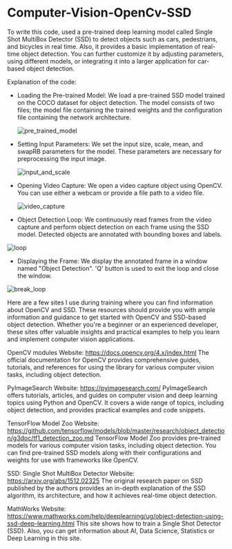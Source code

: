 # Computer-Vision-OpenCv-SSD

To write this code, used a pre-trained deep learning model called Single Shot MultiBox Detector (SSD) to detect objects such as cars, pedestrians, and bicycles in real time. Also, it provides a basic implementation of real-time object detection. You can further customize it by adjusting parameters, using different models, or integrating it into a larger application for car-based object detection.

Explanation of the code:

- Loading the Pre-trained Model: We load a pre-trained SSD model trained on the COCO dataset for object detection. The model consists of two files; the model file containing the trained weights and the configuration file containing the network architecture.

  ![pre_trained_model](https://github.com/ProfUgur/Computer-Vision-OpenCv-SSD/assets/148859613/7025d5ef-5e42-4d2b-9cf4-f0bd33eedeef)

- Setting Input Parameters: We set the input size, scale, mean, and swapRB parameters for the model. These parameters are necessary for preprocessing the input image.

  ![input_and_scale](https://github.com/ProfUgur/Computer-Vision-OpenCv-SSD/assets/148859613/8fbf53ed-c021-4083-a090-6d7cf8dfdd86)

- Opening Video Capture: We open a video capture object using OpenCV. You can use either a webcam or provide a file path to a video file.

  ![video_capture](https://github.com/ProfUgur/Computer-Vision-OpenCv-SSD/assets/148859613/fd42c814-1060-4b3b-bc50-861c20175ce7)

- Object Detection Loop: We continuously read frames from the video capture and perform object detection on each frame using the SSD model. Detected objects are annotated with bounding boxes and labels.

 ![loop](https://github.com/ProfUgur/Computer-Vision-OpenCv-SSD/assets/148859613/fda4c618-aa3d-4e15-b0ec-715322a8c329)

- Displaying the Frame: We display the annotated frame in a window named "Object Detection". 'Q' button is used to exit the loop and close the window.

 ![break_loop](https://github.com/ProfUgur/Computer-Vision-OpenCv-SSD/assets/148859613/c33bdc73-1eea-4e98-9f42-0d851f945ec1)

Here are a few sites I use during training where you can find information about OpenCV and SSD. These resources should provide you with ample information and guidance to get started with OpenCV and SSD-based object detection. Whether you're a beginner or an experienced developer, these sites offer valuable insights and practical examples to help you learn and implement computer vision applications.

OpenCV modules
Website: https://docs.opencv.org/4.x/index.html
The official documentation for OpenCV provides comprehensive guides, tutorials, and references for using the library for various computer vision tasks, including object detection.

PyImageSearch
Website: https://pyimagesearch.com/
PyImageSearch offers tutorials, articles, and guides on computer vision and deep learning topics using Python and OpenCV. It covers a wide range of topics, including object detection, and provides practical examples and code snippets.

TensorFlow Model Zoo
Website: https://github.com/tensorflow/models/blob/master/research/object_detection/g3doc/tf1_detection_zoo.md
TensorFlow Model Zoo provides pre-trained models for various computer vision tasks, including object detection. You can find pre-trained SSD models along with their configurations and weights for use with frameworks like OpenCV.

SSD: Single Shot MultiBox Detector
Website: https://arxiv.org/abs/1512.02325
The original research paper on SSD published by the authors provides an in-depth explanation of the SSD algorithm, its architecture, and how it achieves real-time object detection.

MathWorks
Website: https://www.mathworks.com/help/deeplearning/ug/object-detection-using-ssd-deep-learning.html
This site shows how to train a Single Shot Detector (SSD). Also, you can get information about AI, Data Science, Statistics or Deep Learning in this site.
